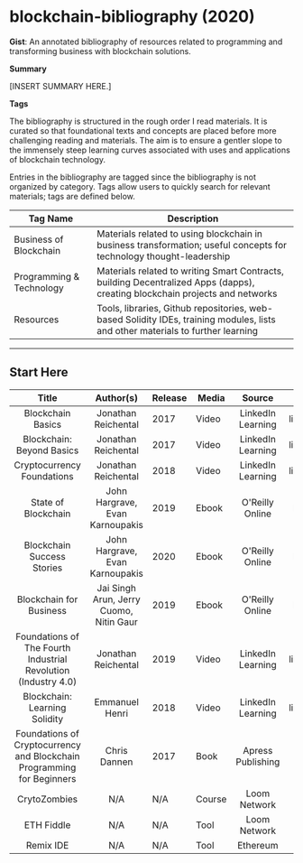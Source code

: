 # blockchain-bibliography (2020)

**Gist**: An annotated bibliography of resources related to programming and transforming business with blockchain solutions.


**Summary**

[INSERT SUMMARY HERE.]

**Tags**

The bibliography is structured in the rough order I read materials. It is curated so that foundational texts and concepts are placed before more challenging reading and materials. The aim is to ensure a gentler slope to the immensely steep learning curves associated with uses and applications of blockchain technology.

Entries in the bibliography are tagged since the bibliography is not organized by category. Tags allow users to quickly search for relevant materials; tags are defined below.



| Tag Name                 | Description                                                                                                                     |
|--------------------------|---------------------------------------------------------------------------------------------------------------------------------|
| Business of Blockchain   | Materials related to using blockchain in business transformation; useful concepts for technology thought-leadership             |
| Programming & Technology | Materials related to writing Smart Contracts, building Decentralized Apps (dapps), creating blockchain projects and networks    |
| Resources                | Tools, libraries, Github repositories, web-based Solidity IDEs, training modules, lists and other materials to further learning |

---

## Start Here

|                                  Title                                 |                Author(s)                | Release | Media  |       Source      |          URL          | Paywall |            Tag           | Description |
|:----------------------------------------------------------------------:|:---------------------------------------:|---------|--------|:-----------------:|:---------------------:|:-------:|:------------------------:|:-----------:|
| Blockchain Basics                                                      | Jonathan Reichental                     |   2017  | Video  | LinkedIn Learning | linkedin.com/learning |    Y    | Business of Blockchain   |             |
| Blockchain: Beyond Basics                                              | Jonathan Reichental                     |   2017  | Video  | LinkedIn Learning | linkedin.com/learning |    Y    | Business of Blockchain   |             |
| Cryptocurrency Foundations                                             | Jonathan Reichental                     |   2018  | Video  | LinkedIn Learning | linkedin.com/learning |    Y    | Business of Blockchain   |             |
| State of Blockchain                                                    | John Hargrave, Evan Karnoupakis         |   2019  | Ebook  | O'Reilly Online   | learning.oreilly.com  |    Y    | Business of Blockchain   |             |
| Blockchain Success Stories                                             | John Hargrave, Evan Karnoupakis         |   2020  | Ebook  | O'Reilly Online   | learning.oreilly.com  |    Y    | Business of Blockchain   |             |
| Blockchain for Business                                                | Jai Singh Arun, Jerry Cuomo, Nitin Gaur |   2019  | Ebook  | O'Reilly Online   | learning.oreilly.com  |    Y    | Business of Blockchain   |             |
| Foundations of The Fourth Industrial Revolution (Industry 4.0)         | Jonathan Reichental                     |   2019  | Video  | LinkedIn Learning | linkedin.com/learning |    Y    | Business of Blockchain   |             |
| Blockchain: Learning Solidity                                          | Emmanuel Henri                          |   2018  | Video  | LinkedIn Learning | linkedin.com/learning |    Y    | Programming & Technology |             |
| Foundations of Cryptocurrency and Blockchain Programming for Beginners | Chris Dannen                            |   2017  | Book   | Apress Publishing |          N/A          |    N    | Programming & Technology |             |
| CrytoZombies                                                           |                   N/A                   |   N/A   | Course | Loom Network      | cryptozombies.io      |    N    | Resources                |             |
| ETH Fiddle                                                             |                   N/A                   |   N/A   | Tool   | Loom Network      | ethfiddle.com         |    N    | Resources                |             |
| Remix IDE                                                              |                   N/A                   |   N/A   | Tool   | Ethereum          | remix.ethereum.org    |    N    | Resources                |             |



